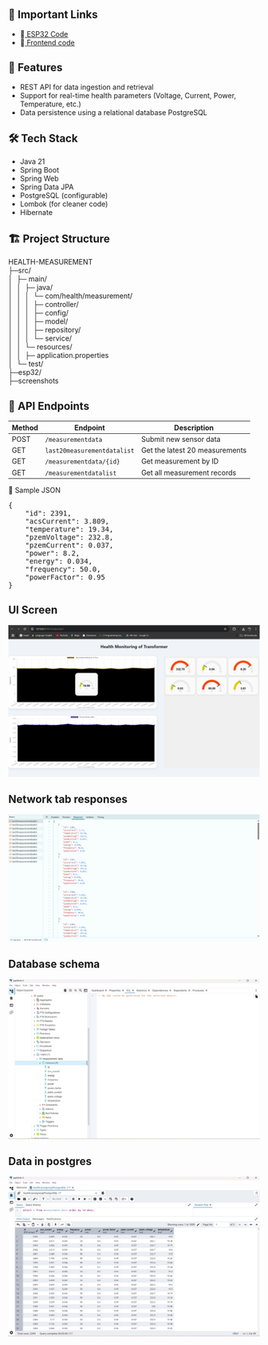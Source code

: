 ## 🔗 Important Links
- 🔗[ ESP32 Code](./esp32/final.ino)
- 🔗[ Frontend code](./frontend/index.html)
## 📌 Features

- REST API for data ingestion and retrieval
- Support for real-time health parameters (Voltage, Current, Power, Temperature, etc.)
- Data persistence using a relational database PostgreSQL

## 🛠️ Tech Stack

- Java 21
- Spring Boot
- Spring Web
- Spring Data JPA
- PostgreSQL (configurable)
- Lombok (for cleaner code)
- Hibernate

## 🏗️ Project Structure
HEALTH-MEASUREMENT<br>
├─src/<br>
│ &nbsp;├─ main/<br>
│ &nbsp;│ &nbsp;├─ java/<br>
│ &nbsp;│ &nbsp;│ &nbsp;└─ com/health/measurement/<br>
│ &nbsp;│ &nbsp;│ &nbsp;├─ controller/<br>
│ &nbsp;│ &nbsp;│ &nbsp;├─ config/ <br>
│ &nbsp;│ &nbsp;│ &nbsp;├─ model/<br>
│ &nbsp;│ &nbsp;│ &nbsp;├─ repository/<br>
│ &nbsp;│ &nbsp;│ &nbsp;└─ service/<br>
│ &nbsp;│ &nbsp;└─ resources/<br>
│ &nbsp;│ &nbsp;├─ application.properties<br>
│ &nbsp;└─ test/<br>
├─esp32/<br>
├─screenshots

## 📡 API Endpoints
| Method | Endpoint                  | Description                 |
| ------ | ------------------------- | --------------------------- |
| POST   | `/measurementdata`        | Submit new sensor data      |
| GET    | `last20measurementdatalist`        | Get the latest 20 measurements |
| GET    | `/measurementdata/{id}`   | Get measurement by ID       |
| GET    | `/measurementdatalist` | Get all measurement records  |

🧪 Sample JSON
<pre>
{
    "id": 2391,
    "acsCurrent": 3.809,
    "temperature": 19.34,
    "pzemVoltage": 232.8,
    "pzemCurrent": 0.037,
    "power": 8.2,
    "energy": 0.034,
    "frequency": 50.0,
    "powerFactor": 0.95
}
</pre>


## UI Screen
![ UI Screen ](./screenshots/ui_screen.png)
## Network tab responses
![ Network Tab ](./screenshots/network_tab.png)
## Database schema
![ Database schema ](./screenshots/schema.png)
## Data in postgres 
![ Network Tab ](./screenshots/database.png)
